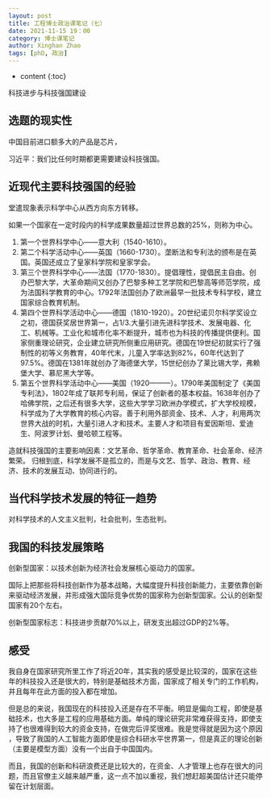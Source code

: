 ```yaml
---
layout: post
title: 工程博士政治课笔记（七）
date: 2021-11-15 19：00
category: 博士课笔记
author: Xinghan Zhao
tags: [phD, 政治]
---
```


* content
{:toc}

科技进步与科技强国建设






## 选题的现实性

中国目前进口额多大的产品是芯片，

习近平：我们比任何时期都更需要建设科技强国。

## 近现代主要科技强国的经验

堂遣现象表示科学中心从西方向东方转移。

如果一个国家在一定时段内的科学成果数量超过世界总数的25%，则称为中心。

1. 第一个世界科学中心——意大利（1540-1610）。
2. 第二个科学活动中心——英国（1660-1730）。垄断法和专利法的颁布是在英国。英国还成立了皇家科学院和皇家学会。
3. 第三个世界科学中心——法国（1770-1830）。提倡理性，提倡民主自由。创办巴黎大学，大革命期间又创办了巴黎多种工艺学院和巴黎高等师范学院，成为法国科学教育的中心。1792年法国创办了欧洲最早一批技术专科学校，建立国家综合教育机制。
4. 第四个世界科学活动中心——德国（1810-1920）。20世纪诺贝尔科学奖设立之初，德国获奖居世界第一，占1/3.大量引进先进科学技术、发展电器、化工、机械等。工业化和城市化率不断提升，城市也为科技的传播提供便利。国家侧重理论研究，企业建立研究所侧重应用研究。德国在19世纪初就实行了强制性的初等义务教育，40年代末，儿童入学率达到82%，60年代达到了97.5%。德国在1381年就创办了海德堡大学，15世纪创办了莱比锡大学，弗赖堡大学、慕尼黑大学等。
5. 第五个世界科学活动中心——美国（1920———）。1790年美国制定了《美国专利法》，1802年成了联邦专利局，保证了创新者的基本权益。1638年创办了哈佛学院，之后还有很多大学，这些大学学习欧洲办学模式，扩大学校规模，科学成为了大学教育的核心内容。善于利用外部资金、技术、人才，利用两次世界大战的时机，大量引进人才和技术。主要人才和项目有爱因斯坦、爱迪生、阿波罗计划、曼哈顿工程等。

造就科技强国的主要影响因素：文艺革命、哲学革命、教育革命、社会革命、经济繁荣。
归根到底，科学发展不是孤立的，而是与文艺、哲学、政治、教育、经济、技术的发展互动、协同进行的。

## 当代科学技术发展的特征一趋势

对科学技术的人文主义批判，社会批判，生态批判。

## 我国的科技发展策略

创新型国家：以技术创新为经济社会发展核心驱动力的国家。

国际上把那些将科技创新作为基本战略，大幅度提升科技创新能力，主要依靠创新来驱动经济发展，并形成强大国际竞争优势的国家称为创新型国家。公认的创新型国家有20个左右。

创新型国家标志：科技进步贡献70%以上，研发支出超过GDP的2%等。

## 感受

我自身在国家研究所里工作了将近20年，其实我的感受是比较深的，国家在这些年的科技投入还是很大的，特别是基础技术方面，国家成了相关专门的工作机构，并且每年在此方面的投入都在增加。

但是总的来说，我国现在的科技投入还是存在不平衡。明显是偏向工程，即使是基础技术，也大多是工程的应用基础方面。单纯的理论研究非常难获得支持，即使支持了也很难得到较大的资金支持，在做完后评奖很难。我是觉得就是因为这个原因 ，导致了我国的人工智能方面即使是综合科研水平世界第一，但是真正的理论创新（主要是模型方面）没有一个出自于中国国内。

而且，我国的创新和科研浪费还是比较大的，在资金、人才管理上也存在很大的问题，而且官僚主义越来越严重，这一点不加以重视，我们想赶超美国估计还只能停留在计划层面。








